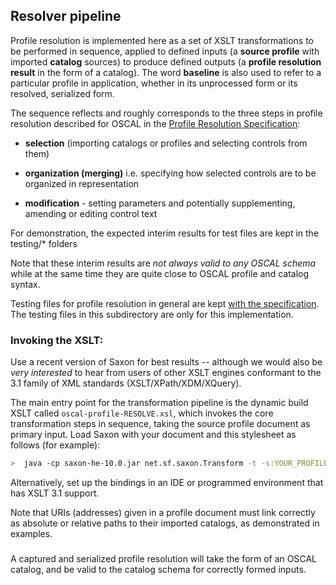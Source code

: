 ## Resolver pipeline

Profile resolution is implemented here as a set of XSLT transformations to be performed in sequence, applied to defined inputs (a **source profile** with imported **catalog** sources) to produce defined outputs (a **profile resolution result** in the form of a catalog). The word **baseline** is also used to refer to a particular profile in application, whether in its unprocessed form or its resolved, serialized form.

The sequence reflects and roughly corresponds to the three steps in profile resolution described for OSCAL in the [Profile Resolution Specification](https://pages.nist.gov/OSCAL/documentation/processing/profile-resolution/):

- **selection** (importing catalogs or profiles and selecting controls from them)

- **organization (merging)** i.e. specifying how selected controls are to be organized in representation

- **modification** - setting parameters and potentially supplementing, amending or editing control text

For demonstration, the expected interim results for test files are kept in the testing/\* folders

Note that these interim results are *not always valid to any OSCAL schema* while at the same time they are quite close to OSCAL profile and catalog syntax.

Testing files for profile resolution in general are kept [with the specification](../../../src/specifications/profile-resolution). The testing files in this subdirectory are only for this implementation.

### Invoking the XSLT:

Use a recent version of Saxon for best results -- although we would also be *very interested* to hear from users of other XSLT engines conformant to the 3.1 family of XML standards (XSLT/XPath/XDM/XQuery).

The main entry point for the transformation pipeline is the dynamic build XSLT called `oscal-profile-RESOLVE.xsl`, which invokes the core transformation steps in sequence, taking the source profile document as primary input. Load Saxon with your document and this stylesheet as follows (for example):

```bash
>  java -cp saxon-he-10.0.jar net.sf.saxon.Transform -t -s:YOUR_PROFILE_DOCUMENT.xml -xsl:path/to/oscal-profile-RESOLVE.xsl -o:YOUR_RESULT_BASELINE.xml
```

Alternatively, set up the bindings in an IDE or programmed environment that has XSLT 3.1 support.

Note that URIs (addresses) given in a profile document must link correctly as absolute or relative paths to their imported catalogs, as demonstrated in examples.

###

A captured and serialized profile resolution will take the form of an OSCAL catalog, and be valid to the catalog schema for correctly formed inputs.
